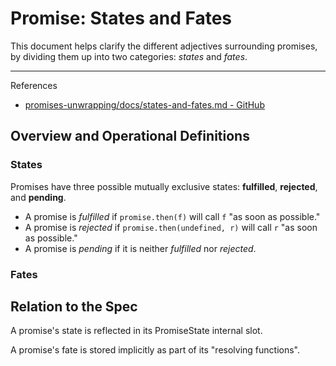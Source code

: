 # Promise: States and Fates

This document helps clarify the different adjectives surrounding promises, by dividing them up into two categories: _states_ and _fates_.

---

References

- [promises-unwrapping/docs/states-and-fates.md - GitHub](https://github.com/domenic/promises-unwrapping/blob/master/docs/states-and-fates.md)

## Overview and Operational Definitions

### States

Promises have three possible mutually exclusive states: **fulfilled**, **rejected**, and **pending**.

- A promise is _fulfilled_ if `promise.then(f)` will call `f` "as soon as possible."
- A promise is _rejected_ if `promise.then(undefined, r)` will call `r` "as soon as possible."
- A promise is _pending_ if it is neither _fulfilled_ nor _rejected_.

### Fates

## Relation to the Spec

A promise's state is reflected in its PromiseState internal slot.

A promise's fate is stored implicitly as part of its "resolving functions".
